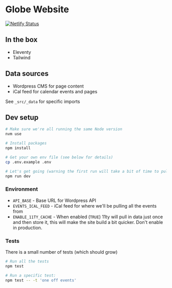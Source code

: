 # Globe Website

[![Netlify Status](https://api.netlify.com/api/v1/badges/efe4b1e3-abc3-4d40-8c3c-ed27fd8365c0/deploy-status)](https://app.netlify.com/sites/tgc-static/deploys)

## In the box

- Eleventy
- Tailwind

## Data sources

- Wordpress CMS for page content
- iCal feed for calendar events and pages

See `_src/_data` for specific imports

## Dev setup

```bash
# Make sure we're all running the same Node version
nvm use

# Install packages
npm install

# Get your own env file (see below for details)
cp .env.example .env

# Let's get going (warning the first run will take a bit of time to pull in and cache all the data and images)
npm run dev
```

### Environment

- `API_BASE` - Base URL for Wordpress API
- `EVENTS_ICAL_FEED` - iCal feed for where we'll be pulling all the events from
- `ENABLE_11TY_CACHE` - When enabled (`TRUE`) 11ty will pull in data just once and then store it, this will make the site build a bit quicker. Don't enable in production.

### Tests

There is a small number of tests (which should grow)

```bash
# Run all the tests
npm test

# Run a specific test:
npm test -- -t 'one off events'
```
